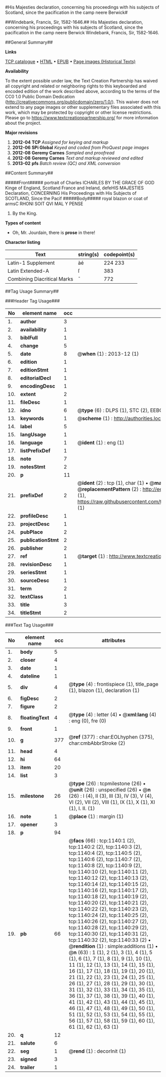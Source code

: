 #His Majesties declaration, concerning his proceedings with his subjects of Scotland, since the pacification in the camp neere Berwick#

##Windebank, Francis, Sir, 1582-1646.##
His Majesties declaration, concerning his proceedings with his subjects of Scotland, since the pacification in the camp neere Berwick
Windebank, Francis, Sir, 1582-1646.

##General Summary##

**Links**

[TCP catalogue](http://www.ota.ox.ac.uk/tcp/)  • 
[HTML](http://tei.it.ox.ac.uk/tcp/Texts-HTML/free/A69/A69365.html)  • 
[EPUB](http://tei.it.ox.ac.uk/tcp/Texts-EPUB/free/A69/A69365.epub) • 
[Page images (Historical Texts)](https://historicaltexts.jisc.ac.uk/eebo-99836850e)

**Availability**

To the extent possible under law, the Text Creation Partnership has waived all copyright and related or neighboring rights to this keyboarded and encoded edition of the work described above, according to the terms of the CC0 1.0 Public Domain Dedication (http://creativecommons.org/publicdomain/zero/1.0/). This waiver does not extend to any page images or other supplementary files associated with this work, which may be protected by copyright or other license restrictions. Please go to https://www.textcreationpartnership.org/ for more information about the project.

**Major revisions**

1. __2012-04__ __TCP__ *Assigned for keying and markup*
1. __2012-06__ __SPi Global__ *Keyed and coded from ProQuest page images*
1. __2012-08__ __Geremy Carnes__ *Sampled and proofread*
1. __2012-08__ __Geremy Carnes__ *Text and markup reviewed and edited*
1. __2013-02__ __pfs__ *Batch review (QC) and XML conversion*

##Content Summary##

#####Front#####
portrait of Charles ICHARLES BY THE GRACE OF GOD Kinge of England, Scotland France and Ireland, defeHIS MAJESTIES Declaration, CONCERNING His Proceedings with His Subjects of SCOTLAND, Since the Pacif
#####Body#####
royal blazon or coat of armsC RHONI SOIT QVI MAL Y PENSE
1. By the King.

**Types of content**

  * Oh, Mr. Jourdain, there is **prose** in there!

**Character listing**


|Text|string(s)|codepoint(s)|
|---|---|---|
|Latin-1 Supplement|àé|224 233|
|Latin Extended-A|ſ|383|
|Combining             Diacritical Marks|̄|772|

##Tag Usage Summary##

###Header Tag Usage###

|No|element name|occ|attributes|
|---|---|---|---|
|1.|__author__|3||
|2.|__availability__|1||
|3.|__biblFull__|1||
|4.|__change__|5||
|5.|__date__|8| @__when__ (1) : 2013-12 (1)|
|6.|__edition__|1||
|7.|__editionStmt__|1||
|8.|__editorialDecl__|1||
|9.|__encodingDesc__|1||
|10.|__extent__|2||
|11.|__fileDesc__|1||
|12.|__idno__|6| @__type__ (6) : DLPS (1), STC (2), EEBO-CITATION (1), PROQUEST (1), VID (1)|
|13.|__keywords__|1| @__scheme__ (1) : http://authorities.loc.gov/ (1)|
|14.|__label__|5||
|15.|__langUsage__|1||
|16.|__language__|1| @__ident__ (1) : eng (1)|
|17.|__listPrefixDef__|1||
|18.|__note__|7||
|19.|__notesStmt__|2||
|20.|__p__|11||
|21.|__prefixDef__|2| @__ident__ (2) : tcp (1), char (1)  •  @__matchPattern__ (2) : ([0-9\-]+):([0-9IVX]+) (1), (.+) (1)  •  @__replacementPattern__ (2) : http://eebo.chadwyck.com/downloadtiff?vid=$1&page=$2 (1), https://raw.githubusercontent.com/textcreationpartnership/Texts/master/tcpchars.xml#$1 (1)|
|22.|__profileDesc__|1||
|23.|__projectDesc__|1||
|24.|__pubPlace__|2||
|25.|__publicationStmt__|2||
|26.|__publisher__|2||
|27.|__ref__|1| @__target__ (1) : http://www.textcreationpartnership.org/docs/. (1)|
|28.|__revisionDesc__|1||
|29.|__seriesStmt__|1||
|30.|__sourceDesc__|1||
|31.|__term__|2||
|32.|__textClass__|1||
|33.|__title__|3||
|34.|__titleStmt__|2||


###Text Tag Usage###

|No|element name|occ|attributes|
|---|---|---|---|
|1.|__body__|5||
|2.|__closer__|4||
|3.|__date__|1||
|4.|__dateline__|1||
|5.|__div__|4| @__type__ (4) : frontispiece (1), title_page (1), blazon (1), declaration (1)|
|6.|__figDesc__|2||
|7.|__figure__|2||
|8.|__floatingText__|4| @__type__ (4) : letter (4)  •  @__xml:lang__ (4) : eng (0), fre (0)|
|9.|__front__|1||
|10.|__g__|377| @__ref__ (377) : char:EOLhyphen (375), char:cmbAbbrStroke (2)|
|11.|__head__|4||
|12.|__hi__|64||
|13.|__item__|20||
|14.|__list__|3||
|15.|__milestone__|26| @__type__ (26) : tcpmilestone (26)  •  @__unit__ (26) : unspecified (26)  •  @__n__ (26) : I (4), II (3), III (3), IV (3), V (4), VI (2), VII (2), VIII (1), IX (1), X (1), XI (1), I. II. (1)|
|16.|__note__|1| @__place__ (1) : margin (1)|
|17.|__opener__|3||
|18.|__p__|94||
|19.|__pb__|66| @__facs__ (66) : tcp:1140:1 (2), tcp:1140:2 (2), tcp:1140:3 (2), tcp:1140:4 (2), tcp:1140:5 (2), tcp:1140:6 (2), tcp:1140:7 (2), tcp:1140:8 (2), tcp:1140:9 (2), tcp:1140:10 (2), tcp:1140:11 (2), tcp:1140:12 (2), tcp:1140:13 (2), tcp:1140:14 (2), tcp:1140:15 (2), tcp:1140:16 (2), tcp:1140:17 (2), tcp:1140:18 (2), tcp:1140:19 (2), tcp:1140:20 (2), tcp:1140:21 (2), tcp:1140:22 (2), tcp:1140:23 (2), tcp:1140:24 (2), tcp:1140:25 (2), tcp:1140:26 (2), tcp:1140:27 (2), tcp:1140:28 (2), tcp:1140:29 (2), tcp:1140:30 (2), tcp:1140:31 (2), tcp:1140:32 (2), tcp:1140:33 (2)  •  @__rendition__ (1) : simple:additions (1)  •  @__n__ (63) : 1 (1), 2 (1), 3 (1), 4 (1), 5 (1), 6 (1), 7 (1), 8 (1), 9 (1), 10 (1), 11 (1), 12 (1), 13 (1), 14 (1), 15 (1), 16 (1), 17 (1), 18 (1), 19 (1), 20 (1), 21 (1), 22 (1), 23 (1), 24 (1), 25 (1), 26 (1), 27 (1), 28 (1), 29 (1), 30 (1), 31 (1), 32 (1), 33 (1), 34 (1), 35 (1), 36 (1), 37 (1), 38 (1), 39 (1), 40 (1), 41 (1), 42 (1), 43 (1), 44 (1), 45 (1), 46 (1), 47 (1), 48 (1), 49 (1), 50 (1), 51 (1), 52 (1), 53 (1), 54 (1), 55 (1), 56 (1), 57 (1), 58 (1), 59 (1), 60 (1), 61 (1), 62 (1), 63 (1)|
|20.|__q__|12||
|21.|__salute__|6||
|22.|__seg__|1| @__rend__ (1) : decorInit (1)|
|23.|__signed__|3||
|24.|__trailer__|1||

